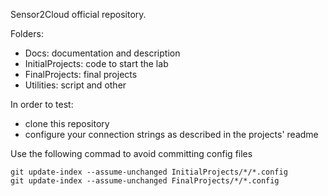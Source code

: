 Sensor2Cloud official repository.

Folders:

* Docs: documentation and description
* InitialProjects: code to start the lab
* FinalProjects: final projects
* Utilities: script and other


In order to test:

* clone this repository
* configure your connection strings as described in the projects' readme


Use the following commad to avoid committing config files

```
git update-index --assume-unchanged InitialProjects/*/*.config
git update-index --assume-unchanged FinalProjects/*/*.config
```